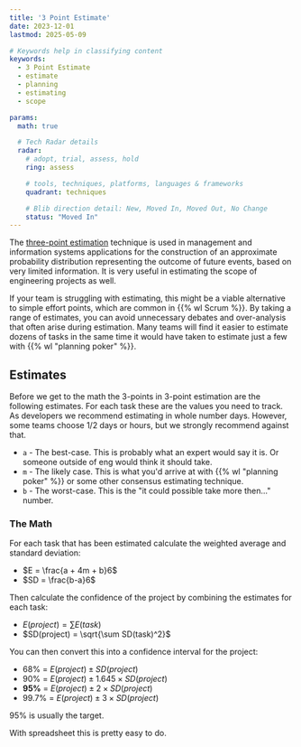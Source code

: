 ```yaml
---
title: '3 Point Estimate'
date: 2023-12-01
lastmod: 2025-05-09

# Keywords help in classifying content
keywords:
  - 3 Point Estimate
  - estimate
  - planning
  - estimating
  - scope

params:
  math: true

  # Tech Radar details
  radar:
    # adopt, trial, assess, hold
    ring: assess

    # tools, techniques, platforms, languages & frameworks
    quadrant: techniques

    # Blib direction detail: New, Moved In, Moved Out, No Change
    status: "Moved In"
---
```


The [three-point estimation](https://en.wikipedia.org/wiki/Three-point_estimation) technique is used in management and information systems applications for the construction of an approximate probability distribution representing the outcome of future events, based on very limited information.  It is very useful in estimating the scope of engineering projects as well.

If your team is struggling with estimating, this might be a viable alternative to simple effort points, which are common in {{% wl Scrum %}}. By taking a range of estimates, you can avoid unnecessary debates and over-analysis that often arise during estimation. Many teams will find it easier to estimate dozens of tasks in the same time it would have taken to estimate just a few with {{% wl "planning poker" %}}.

<!--more-->

## Estimates

Before we get to the math the 3-points in 3-point estimation are the following estimates.  For each task these are the values you need to track.  As developers we recommend estimating in whole number days.  However, some teams choose 1/2 days or hours, but we strongly recommend against that.

- `a` - The best-case.  This is probably what an expert would say it is.  Or someone outside of eng would think it should take.
- `m` - The likely case.  This is what you'd arrive at with {{% wl "planning poker" %}} or some other consensus estimating technique.
- `b` - The worst-case.  This is the "it could possible take more then..." number.

### The Math

For each task that has been estimated calculate the weighted average and standard deviation:

- $E = \frac{a + 4m + b}6$
- $SD = \frac{b-a}6$

Then calculate the confidence of the project by combining the estimates for each task:

- $E(project) = \sum E(task)$
- $SD(project) = \sqrt{\sum SD(task)^2}$

You can then convert this into a confidence interval for the project:

- 68% = $E(project) \pm SD(project)$
- 90% = $E(project) \pm 1.645 \times SD(project)$
- **95%** = $E(project) \pm 2 \times SD(project)$
- 99.7% = $E(project) \pm 3 \times SD(project)$

95% is usually the target.

With spreadsheet this is pretty easy to do.
